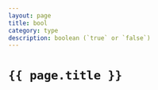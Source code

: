 ```yaml
---
layout: page
title: bool
category: type
description: boolean (`true` or `false`)
---
```


# `{{ page.title }}`
